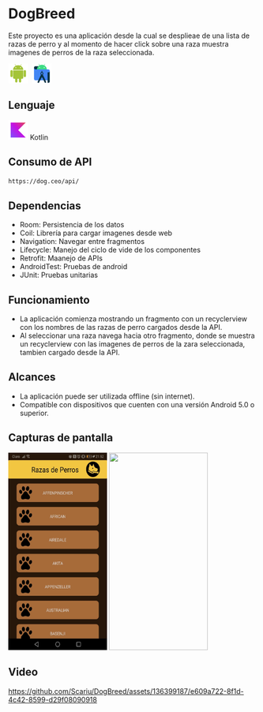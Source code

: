 # DogBreed
Este proyecto es una aplicación desde la cual se desplieae de una lista de razas de perro y al momento de hacer click sobre una raza muestra imagenes de perros de la raza seleccionada. 
<div>
    <img src="https://github.com/devicons/devicon/blob/master/icons/android/android-original.svg" title="android" alt="android" width="40" height="40"/>&nbsp;
    <img src="https://github.com/devicons/devicon/blob/master/icons/androidstudio/androidstudio-original.svg" title="androidStudio" alt="androidStudio" width="40" height="40"/>&nbsp;
   

## Lenguaje
 <img src="https://github.com/devicons/devicon/blob/master/icons/kotlin/kotlin-original.svg" title="Kotlin" alt="Kotlin" width="40" height="40"/> Kotlin
## Consumo de API
```bash
https://dog.ceo/api/
```
## Dependencias
- Room: Persistencia de los datos
- Coil: Librería para cargar imagenes desde web
- Navigation: Navegar entre fragmentos
- Lifecycle: Manejo del ciclo de vide de los componentes
- Retrofit: Maanejo de APIs
- AndroidTest: Pruebas de android
- JUnit: Pruebas unitarias

## Funcionamiento
- La aplicación comienza mostrando un fragmento con un recyclerview con los nombres de las razas de perro cargados desde la API.
- Al seleccionar una raza navega hacia otro fragmento, donde se muestra un recyclerview con las imagenes de perros de la zara seleccionada, tambien cargado desde la API.

## Alcances
- La aplicación puede ser utilizada offline (sin internet).
- Compatible con dispositivos que cuenten con una versión Android 5.0 o superior.

## Capturas de pantalla
<img src="https://github.com/Scariu/DogBreed/blob/master/DogBreed1.jpeg" width="200" height="400"/>
<img src="https://github.com/Scariu/DogBreed/blob/master/DogBreed2%C2%BF.jpeg" width="200" height="400"/>

## Video
https://github.com/Scariu/DogBreed/assets/136399187/e609a722-8f1d-4c42-8599-d29f08090918
